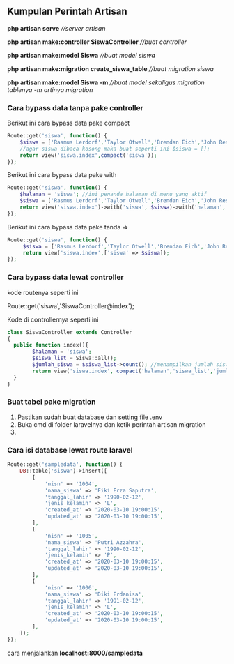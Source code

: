 ## Kumpulan Perintah Artisan

**php artisan serve** *//server artisan*

**php artisan make:controller SiswaController** *//buat controller*

**php artisan make:model Siswa** *//buat model siswa*

**php artisan make:migration create_siswa_table** *//buat migration siswa*

**php artisan make:model Siswa -m** *//buat model sekaligus migration tablenya -m artinya migration*

### Cara bypass data tanpa pake controller

Berikut ini cara bypass data pake compact

```php
Route::get('siswa', function() {
    $siswa = ['Rasmus Lerdorf','Taylor Otwell','Brendan Eich','John Resig'];
    //agar siswa dibaca kosong maka buat seperti ini $siswa = [];
    return view('siswa.index',compact('siswa'));
});
```

Berikut ini cara bypass data pake with

```php
Route::get('siswa', function() {
    $halaman = 'siswa'; //ini penanda halaman di menu yang aktif
    $siswa = ['Rasmus Lerdorf','Taylor Otwell','Brendan Eich','John Resig'];
    return view('siswa.index')->with('siswa', $siswa)->with('halaman', $halaman);
});

```

Berikut ini cara bypass data pake tanda =>

```php
Route::get('siswa', function() {
     $siswa = ['Rasmus Lerdorf','Taylor Otwell','Brendan Eich','John Resig'];
     return view('siswa.index',['siswa' => $siswa]);
});

```

### Cara bypass data lewat controller

kode routenya seperti ini

Route::get('siswa','SiswaController@index');

Kode di controllernya seperti ini

```php
class SiswaController extends Controller
{
  public function index(){
        $halaman = 'siswa';
        $siswa_list = Siswa::all();
        $jumlah_siswa = $siswa_list->count(); //menampilkan jumlah siswa
        return view('siswa.index', compact('halaman','siswa_list','jumlah_siswa'));
  }
}
```

### Buat tabel pake migration

1. Pastikan sudah buat database dan setting file .env
2. Buka cmd di folder laravelnya dan ketik perintah artisan migration
3. 

### Cara isi database lewat route laravel

```php
Route::get('sampledata', function() {
    DB::table('siswa')->insert([
    	[
    		'nisn' => '1004',
    		'nama_siswa' => 'Fiki Erza Saputra',
    		'tanggal_lahir' => '1990-02-12',
    		'jenis_kelamin' => 'L',
    		'created_at' => '2020-03-10 19:00:15',
    		'updated_at' => '2020-03-10 19:00:15',
    	],
    	[
    		'nisn' => '1005',
    		'nama_siswa' => 'Putri Azzahra',
    		'tanggal_lahir' => '1990-02-12',
    		'jenis_kelamin' => 'P',
    		'created_at' => '2020-03-10 19:00:15',
    		'updated_at' => '2020-03-10 19:00:15',
    	],
    	[
    		'nisn' => '1006',
    		'nama_siswa' => 'Diki Erdanisa',
    		'tanggal_lahir' => '1991-02-12',
    		'jenis_kelamin' => 'L',
    		'created_at' => '2020-03-10 19:00:15',
    		'updated_at' => '2020-03-10 19:00:15',
    	],
   	]);
});
```

cara menjalankan **localhost:8000/sampledata**
